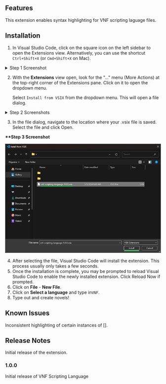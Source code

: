 ## Features

This extension enables syntax highlighting for VNF scripting laguage files.

## Installation

1. In Visual Studio Code, click on the square icon on the left sidebar to open the Extensions view. Alternatively, you can use the shortcut `Ctrl+Shift+X` (or `Cmd+Shift+X` on Mac).

<details>

<summary>Step 1 Screenshot</summary>

![Step 1](images/1.jpg)
</details>

2. With the **Extensions** view open, look for the "..." menu (More Actions) at the top-right corner of the Extensions pane. Click on it to open the dropdown menu.

    Select `Install from VSIX` from the dropdown menu. This will open a file dialog.

<details>

<summary>Step 2 Screenshots</summary>

![Step 2 Part A](images/2a.jpg)
![Step 2 Part B](images/2b.jpg)
</details>

3. In the file dialog, navigate to the location where your .vsix file is saved. Select the file and click Open.

<summary><b>**Step 3 Screenshot</b></summary>

![Step 3](images/3.jpg)
</details>

4. After selecting the file, Visual Studio Code will install the extension. This process usually only takes a few seconds.
5. Once the installation is complete, you may be prompted to reload Visual Studio Code to enable the newly installed extension. Click Reload Now if prompted.
6. Click on **File** - **New File**.
7. Click on **Select a language** and type in`VNF`.
8. Type out and create novels!

## Known Issues

Inconsistent highlighting of certain instances of [].

## Release Notes

Initial release of the extension.

### 1.0.0

Initial release of VNF Scripting Language